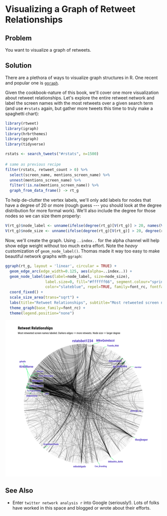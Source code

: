 # Visualizing a Graph of Retweet Relationships

## Problem
You want to visualize a graph of retweets.

## Solution

There are a plethora of ways to visualize graph structures in R. One recent and popular one is [`ggraph`](https://github.com/thomasp85/ggraph).

Given the cookbook-nature of this book, we'll cover one more visualization about retweet relationships. Let's explore the entire retweet network and label the screen names with the most retweets over a given search term (and use `#rstats` again, but gather more tweets this time to truly make a spaghetti chart):


```r
library(rtweet)
library(igraph)
library(hrbrthemes)
library(ggraph)
library(tidyverse)
```


```r
rstats <- search_tweets("#rstats", n=1500)

# same as previous recipe
filter(rstats, retweet_count > 0) %>% 
  select(screen_name, mentions_screen_name) %>%
  unnest(mentions_screen_name) %>% 
  filter(!is.na(mentions_screen_name)) %>% 
  graph_from_data_frame() -> rt_g
```

To help de-clutter the vertex labels, we'll only add labels for nodes that have a degree of 20 or more (rough guess --- you should look at the degree distribution for more formal work). We'll also include the degree for those nodes so we can size them properly:


```r
V(rt_g)$node_label <- unname(ifelse(degree(rt_g)[V(rt_g)] > 20, names(V(rt_g)), "")) 
V(rt_g)$node_size <- unname(ifelse(degree(rt_g)[V(rt_g)] > 20, degree(rt_g), 0)) 
```

Now, we'll create the graph. Using `..index..` for the alpha channel will help show edge weight without too much extra effort. Note the _heavy_ customization of `geom_node_label()`. Thomas made it way too easy to make beautiful network graphs with `ggraph`:


```r
ggraph(rt_g, layout = 'linear', circular = TRUE) + 
  geom_edge_arc(edge_width=0.125, aes(alpha=..index..)) +
  geom_node_label(aes(label=node_label, size=node_size),
                  label.size=0, fill="#ffffff66", segment.colour="springgreen",
                  color="slateblue", repel=TRUE, family=font_rc, fontface="bold") +
  coord_fixed() +
  scale_size_area(trans="sqrt") +
  labs(title="Retweet Relationships", subtitle="Most retweeted screen names labeled. Darkers edges == more retweets. Node size == larger degree") +
  theme_graph(base_family=font_rc) +
  theme(legend.position="none")
```

<img src="07-Visualizing-a-Graph-of-Retweet-Relationships_files/figure-html/07_graph-1.png" width="960" />

## See Also

- Enter `twitter network analysis r` into Google (seriously!). Lots of folks have worked in this space and blogged or wrote about their efforts. 
